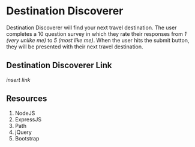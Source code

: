 # Destination Discoverer 

Destination Discoverer will find your next travel destination. The user completes a 10 question survey in which they rate their responses from *1 (very unlike me)* to *5 (most like me)*. When the user hits the submit button, they will be presented with their next travel destination. 
## Destination Discoverer Link
*insert link*

## Resources
1. NodeJS
1. ExpressJS
1. Path
1. jQuery
1. Bootstrap